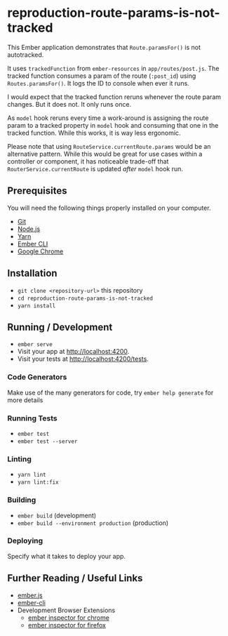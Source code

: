 # reproduction-route-params-is-not-tracked

This Ember application demonstrates that `Route.paramsFor()` is not autotracked.

It uses `trackedFunction` from `ember-resources` in `app/routes/post.js`.
The tracked function consumes a param of the route (`:post_id`) using
`Routes.paramsFor()`. It logs the ID to console when ever it runs.

I would expect that the tracked function reruns whenever the route param
changes. But it does not. It only runs once.

As `model` hook reruns every time a work-around is assigning the route param
to a tracked property in `model` hook and consuming that one in the tracked
function. While this works, it is way less ergonomic.

Please note that using `RouteService.currentRoute.params` would be an
alternative pattern. While this would be great for use cases within a
controller or component, it has noticeable trade-off that
`RouterService.currentRoute` is updated _after_ `model` hook run.

## Prerequisites

You will need the following things properly installed on your computer.

* [Git](https://git-scm.com/)
* [Node.js](https://nodejs.org/)
* [Yarn](https://yarnpkg.com/)
* [Ember CLI](https://cli.emberjs.com/release/)
* [Google Chrome](https://google.com/chrome/)

## Installation

* `git clone <repository-url>` this repository
* `cd reproduction-route-params-is-not-tracked`
* `yarn install`

## Running / Development

* `ember serve`
* Visit your app at [http://localhost:4200](http://localhost:4200).
* Visit your tests at [http://localhost:4200/tests](http://localhost:4200/tests).

### Code Generators

Make use of the many generators for code, try `ember help generate` for more details

### Running Tests

* `ember test`
* `ember test --server`

### Linting

* `yarn lint`
* `yarn lint:fix`

### Building

* `ember build` (development)
* `ember build --environment production` (production)

### Deploying

Specify what it takes to deploy your app.

## Further Reading / Useful Links

* [ember.js](https://emberjs.com/)
* [ember-cli](https://cli.emberjs.com/release/)
* Development Browser Extensions
  * [ember inspector for chrome](https://chrome.google.com/webstore/detail/ember-inspector/bmdblncegkenkacieihfhpjfppoconhi)
  * [ember inspector for firefox](https://addons.mozilla.org/en-US/firefox/addon/ember-inspector/)
